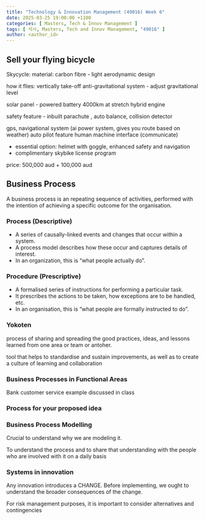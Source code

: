 ```yaml
---
title: "Technology & Innovation Management (49016) Week 6"
date: 2025-03-25 19:00:00 +1100
categories: [ Masters, Tech & Innov Management ]
tags: [ 석사, Masters, Tech and Innov Management, "49016" ]
author: <author_id>   
---
```

## Sell your flying bicycle

Skycycle:
material: carbon fibre - light
aerodynamic design 

how it flies:
vertically take-off
anti-gravitational system - adjust gravitational level

solar panel - powered battery 4000km at stretch
hybrid engine 

safety feature - inbuilt parachute , auto balance, collision detector 

gps, navigational system (ai power system, gives you route based on weather)
auto pilot feature
human machine interface (communicate)

+ essential option: helmet with goggle, enhanced safety and navigation
+ complimentary skybike license program 

price: 500,000 aud + 100,000 aud

## Business Process

A business process is an repeating sequence
of activities, performed with the intention of
achieving a specific outcome for the
organisation.

### Process (Descriptive)

- A series of causally-linked events and changes that occur within a system.
- A process model describes how these occur and captures details of interest.
- In an organization, this is “what people actually do”.

### Procedure (Prescriptive)

- A formalised series of instructions for performing a particular task.
- It prescribes the actions to be taken, how exceptions are to be handled, etc.
- In an organisation, this is “what people are formally instructed to do”.

### Yokoten
process of sharing and spreading the good practices, ideas, and lessons learned from one area or team or antoher.

tool that helps to standardise and sustain improvements, as well as to create a culture of learning and collaboration 

### Business Processes in Functional Areas

Bank 
customer service
example discussed in class

### Process for your proposed idea




### Business Process Modelling
Crucial to understand why we are modeling it.

To understand the process and to share that understanding with the people who are involved with it on a daily basis

### Systems in innovation

Any innovation introduces a CHANGE. Before implementing, we ought to
understand the broader consequences of the change.

For risk management purposes, it is
important to consider alternatives and
contingencies
